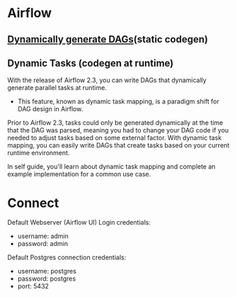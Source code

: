 # Airflow

## [Dynamically generate DAGs](https://docs.astronomer.io/learn/dynamically-generating-dags)(static codegen)


## Dynamic Tasks (codegen at runtime)
With the release of Airflow 2.3, you can write DAGs that dynamically generate parallel tasks at runtime. 
- This feature, known as dynamic task mapping, is a paradigm shift for DAG design in Airflow.

Prior to Airflow 2.3, tasks could only be generated dynamically at the time that the DAG was parsed, meaning you had to change your DAG code if you needed to adjust tasks based on some external factor. With dynamic task mapping, you can easily write DAGs that create tasks based on your current runtime environment.

In self guide, you'll learn about dynamic task mapping and complete an example implementation for a common use case.

# Connect
Default Webserver (Airflow UI) Login credentials:
- username: admin
- password: admin

Default Postgres connection credentials:
- username: postgres
- password: postgres
- port: 5432
